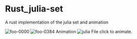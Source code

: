 # Rust_julia-set
A rust implementation of the julia set and animation

![foo-0000](https://user-images.githubusercontent.com/19541582/130339028-0f40e6b0-008f-467f-9ed6-ad16522708d8.png)
![foo-0384](https://user-images.githubusercontent.com/19541582/130339061-b88c0a7e-f67e-4587-9771-9a49021f805a.png)
Animation
![julia](https://user-images.githubusercontent.com/19541582/130339078-ed48fc0f-848b-49fb-bf68-02644e5ff9d5.png)
File click to animate.
